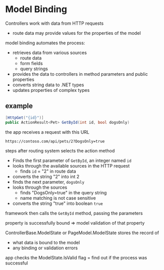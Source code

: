 # Model Binding
Controllers work with data from HTTP requests
- route data may provide values for the properties of the model

model binding automates the process:
- retrieves data from various sources
    - route data
    - form fields
    - query strings
- provides the data to controllers in method parameters and public properties
- converts string data to .NET types
- updates properties of complex types

## example 
```C#
[HttpGet("{id}")]
public ActionResult<Pet> GetById(int id, bool dogsOnly)
```
the app receives a request with this URL
```HTTP
https://contoso.com/api/pets/2?DogsOnly=true
```
steps after routing system selects the action method
- Finds the first parameter of `GetById`, an integer named `id`
- looks through the available sources in the HTTP request
    - finds `id` = "2" in route data
- converts the string "2" into int 2
- finds the next parameter, `dogsOnly`
- looks through the sources 
    - finds "DogsOnly=true" in the query string
    - name matching is not case sensitive
- converts the string "true" into boolean `true`

framework then calls the `GetById` method, passing the parameters

property is successfully bound => model validation of that property

ControllerBase.ModelState or PageModel.ModelState stores the record of
- what data is bound to the model
- any binding or validation errors

app checks the ModelState.IsValid flag = find out if the process was successful